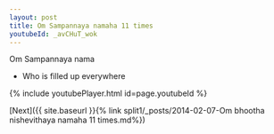 ```yaml
---
layout: post
title: Om Sampannaya namaha 11 times
youtubeId: _avCHuT_wok
---
```

 
 
Om Sampannaya nama 
 
 -  Who is filled up everywhere 
 
  
 
  
 
 
 
 
 
 


{% include youtubePlayer.html id=page.youtubeId %}
 
[Next]({{ site.baseurl }}{% link  split1/_posts/2014-02-07-Om bhootha nishevithaya namaha 11 times.md%})
 
